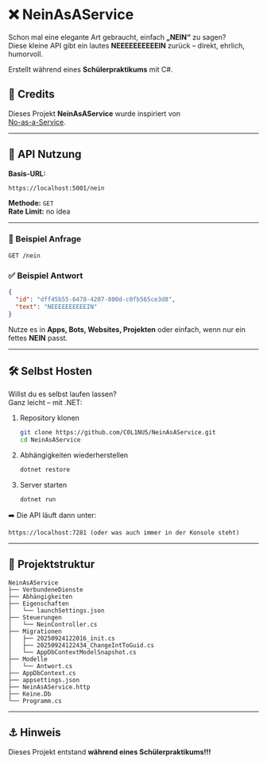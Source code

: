 # ❌ NeinAsAService

Schon mal eine elegante Art gebraucht, einfach **„NEIN“** zu sagen?  
Diese kleine API gibt ein lautes **NEEEEEEEEEEIN** zurück – direkt, ehrlich, humorvoll.  

Erstellt während eines **Schülerpraktikums** mit C#.

## 🙌 Credits

Dieses Projekt **NeinAsAService** wurde inspiriert von  
[No-as-a-Service](https://github.com/hotheadhacker/no-as-a-service).  

---

## 🚀 API Nutzung

**Basis-URL:**  
```
https://localhost:5001/nein
```

**Methode:** `GET`  
**Rate Limit:** no idea

---

### 🔄 Beispiel Anfrage
```http
GET /nein
```

### ✅ Beispiel Antwort
```json
{
  "id": "dff45b55-6478-4207-800d-c0fb565ce3d8",
  "text": "NEEEEEEEEEEIN"
}
```

Nutze es in **Apps, Bots, Websites, Projekten** oder einfach, wenn nur ein fettes **NEIN** passt.  

---

## 🛠️ Selbst Hosten

Willst du es selbst laufen lassen?  
Ganz leicht – mit .NET:

1. Repository klonen  
   ```bash
   git clone https://github.com/C0L1NU5/NeinAsAService.git
   cd NeinAsAService
   ```

2. Abhängigkeiten wiederherstellen  
   ```bash
   dotnet restore
   ```

3. Server starten  
   ```bash
   dotnet run
   ```

➡️ Die API läuft dann unter:  
```
https://localhost:7281 (oder was auch immer in der Konsole steht)
```

---

## 📁 Projektstruktur

```plaintext
NeinAsAService
├── VerbundeneDienste
├── Abhängigkeiten
├── Eigenschaften
│   └── launchSettings.json
├── Steuerungen
│   └── NeinController.cs
├── Migrationen
│   ├── 20250924122016_init.cs
│   ├── 20250924122434_ChangeIntToGuid.cs
│   └── AppDbContextModelSnapshot.cs
├── Modelle
│   └── Antwort.cs
├── AppDbContext.cs
├── appsettings.json
├── NeinAsAService.http
├── Keine.Db
└── Programm.cs
```

---

## ⚓ Hinweis

Dieses Projekt entstand **während eines Schülerpraktikums!!!**
